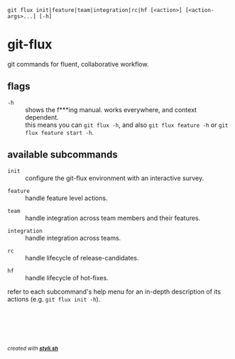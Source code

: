 
    git flux init|feature|team|integration|rc|hf [<action>] [<action-args>...] [-h]

# git-flux

git commands for fluent, collaborative workflow.

## flags

<dl>
	<dt><code>-h</code></dt>
	<dd>shows the f***ing manual. works everywhere, and context dependent.<br/>
this means you can <code>git flux -h</code>, and also <code>git flux feature -h</code> or <code>git flux feature start -h</code>.<br/></dd>
</dl>

## available subcommands

<dl>
	<dt><code>init</code></dt>
	<dd>configure the git-flux environment with an interactive survey.<br/></dd>
</dl>

<dl>
	<dt><code>feature</code></dt>
	<dd>handle feature level actions.<br/></dd>
</dl>

<dl>
	<dt><code>team</code></dt>
	<dd>handle integration across team members and their features.<br/></dd>
</dl>

<dl>
	<dt><code>integration</code></dt>
	<dd>handle integration across teams.<br/></dd>
</dl>

<dl>
	<dt><code>rc</code></dt>
	<dd>handle lifecycle of release-candidates.<br/></dd>
</dl>

<dl>
	<dt><code>hf</code></dt>
	<dd>handle lifecycle of hot-fixes.<br/></dd>
</dl>

refer to each subcommand's help menu for an in-depth description of its actions (e.g. `git flux init -h`).



<br/><br/>
---
<sup><i>created with <b><a href="https://github.com/eliranmal/styli.sh">styli.sh</a></b></i></sup>
